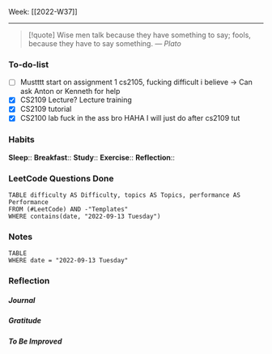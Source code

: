 Week: [[2022-W37]]
- - -
>[!quote]
> Wise men talk because they have something to say; fools, because they have to say something.
> — <cite>Plato</cite>

### To-do-list
- [ ] Mustttt start on assignment 1 cs2105, fucking difficult i believe → Can ask Anton or Kenneth for help
- [x] CS2109 Lecture? Lecture training
- [x] CS2109 tutorial
- [x] CS2100 lab fuck in the ass bro HAHA I will just do after cs2109 tut

### Habits
**Sleep**:: 
**Breakfast**::
**Study**:: 
**Exercise**:: 
**Reflection**:: 

### LeetCode Questions Done
```dataview
TABLE difficulty AS Difficulty, topics AS Topics, performance AS Performance
FROM (#LeetCode) AND -"Templates"
WHERE contains(date, "2022-09-13 Tuesday") 
```

### Notes
```dataview
TABLE
WHERE date = "2022-09-13 Tuesday"
```

### Reflection
##### Journal
##### Gratitude
##### To Be Improved